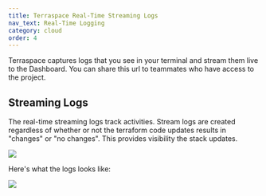 ```yaml
---
title: Terraspace Real-Time Streaming Logs
nav_text: Real-Time Logging
category: cloud
order: 4
---
```


Terraspace captures logs that you see in your terminal and stream them live to the Dashboard. You can share this url to teammates who have access to the project.

## Streaming Logs

The real-time streaming logs track activities.  Stream logs are created regardless of whether or not the terraform code updates results in "changes" or "no changes". This provides visibility the stack updates.

![](https://img.boltops.com/images/terraspace/cloud/streams/stream-activities-v1.png)

Here's what the logs looks like:

![](https://img.boltops.com/images/terraspace/cloud/streams/live-stream-logging-v1.png)
